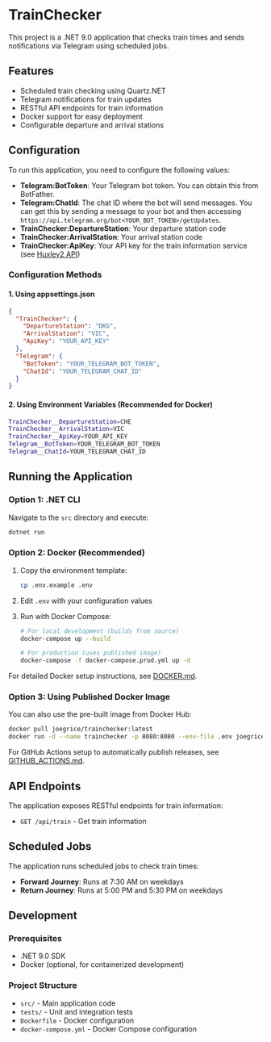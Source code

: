 # TrainChecker

This project is a .NET 9.0 application that checks train times and sends notifications via Telegram using scheduled jobs.

## Features

- Scheduled train checking using Quartz.NET
- Telegram notifications for train updates
- RESTful API endpoints for train information
- Docker support for easy deployment
- Configurable departure and arrival stations

## Configuration

To run this application, you need to configure the following values:

- **Telegram:BotToken**: Your Telegram bot token. You can obtain this from BotFather.
- **Telegram:ChatId**: The chat ID where the bot will send messages. You can get this by sending a message to your bot and then accessing `https://api.telegram.org/bot<YOUR_BOT_TOKEN>/getUpdates`.
- **TrainChecker:DepartureStation**: Your departure station code
- **TrainChecker:ArrivalStation**: Your arrival station code
- **TrainChecker:ApiKey**: Your API key for the train information service (see [Huxley2 API](https://huxley2.azurewebsites.net/))

### Configuration Methods

#### 1. Using appsettings.json
```json
{
  "TrainChecker": {
    "DepartureStation": "DKG",
    "ArrivalStation": "VIC",
    "ApiKey": "YOUR_API_KEY"
  },
  "Telegram": {
    "BotToken": "YOUR_TELEGRAM_BOT_TOKEN",
    "ChatId": "YOUR_TELEGRAM_CHAT_ID"
  }
}
```

#### 2. Using Environment Variables (Recommended for Docker)
```bash
TrainChecker__DepartureStation=CHE
TrainChecker__ArrivalStation=VIC
TrainChecker__ApiKey=YOUR_API_KEY
Telegram__BotToken=YOUR_TELEGRAM_BOT_TOKEN
Telegram__ChatId=YOUR_TELEGRAM_CHAT_ID
```

## Running the Application

### Option 1: .NET CLI
Navigate to the `src` directory and execute:
```bash
dotnet run
```

### Option 2: Docker (Recommended)
1. Copy the environment template:
   ```bash
   cp .env.example .env
   ```

2. Edit `.env` with your configuration values

3. Run with Docker Compose:
   ```bash
   # For local development (builds from source)
   docker-compose up --build
   
   # For production (uses published image)
   docker-compose -f docker-compose.prod.yml up -d
   ```

For detailed Docker setup instructions, see [DOCKER.md](DOCKER.md).

### Option 3: Using Published Docker Image
You can also use the pre-built image from Docker Hub:
```bash
docker pull joegrice/trainchecker:latest
docker run -d --name trainchecker -p 8080:8080 --env-file .env joegrice/trainchecker:latest
```

For GitHub Actions setup to automatically publish releases, see [GITHUB_ACTIONS.md](GITHUB_ACTIONS.md).

## API Endpoints

The application exposes RESTful endpoints for train information:
- `GET /api/train` - Get train information

## Scheduled Jobs

The application runs scheduled jobs to check train times:
- **Forward Journey**: Runs at 7:30 AM on weekdays
- **Return Journey**: Runs at 5:00 PM and 5:30 PM on weekdays

## Development

### Prerequisites
- .NET 9.0 SDK
- Docker (optional, for containerized development)

### Project Structure
- `src/` - Main application code
- `tests/` - Unit and integration tests
- `Dockerfile` - Docker configuration
- `docker-compose.yml` - Docker Compose configuration
